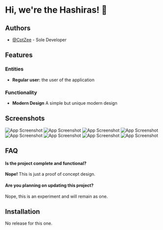 
# Hi, we're the Hashiras! 👋


## Authors

- [@CptZee](https://www.github.com/CptZee) - Sole Developer


## Features
### Entities
- **Regular user:** the user of the application
### Functionality
- **Modern Design** A simple but unique modern design


## Screenshots

![App Screenshot](https://i.imgur.com/lCdeXYF.png)
![App Screenshot](https://i.imgur.com/JAbz3Aw.png)
![App Screenshot](https://i.imgur.com/JAbz3Aw.png)
![App Screenshot](https://i.imgur.com/q9PmeXM.png)
![App Screenshot](https://i.imgur.com/q9PmeXM.png)
![App Screenshot](https://i.imgur.com/nF7SwL3.png)
![App Screenshot](https://i.imgur.com/13YTdMG.png)
![App Screenshot](https://i.imgur.com/DmKrLEa.png)


## FAQ

#### Is the project complete and functional?

**Nope!** This is just a proof of concept design.


#### Are you planning on updating this project?

Nope, this is an experiment and will remain as one.


## Installation

No release for this one.
    
